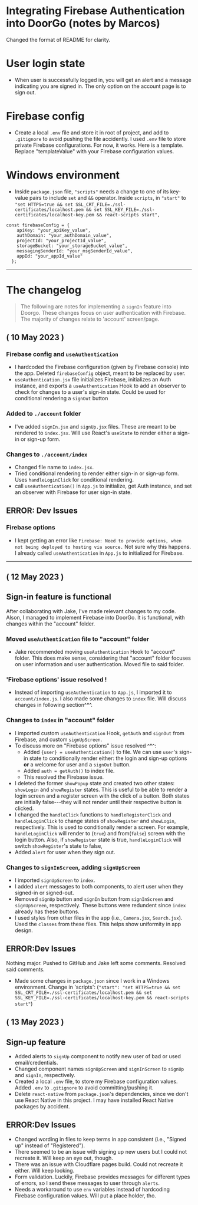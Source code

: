 # Integrating Firebase Authentication into DoorGo (notes by Marcos)

Changed the format of README for clarity.

# User login state

- When user is successfully logged in, you will get an alert and a message indicating you are signed in. The only option on the account page is to sign out.

# Firebase config

- Create a local `.env` file and store it in root of project, and add to `.gitignore` to avoid pushing the file accidently. I used `.env` file to store private Firebase configurations. For now, it works. Here is a template. Replace "templateValue" with your Firebase configuration values.

# Windows environment

- Inside `package.json` file, `"scripts"` needs a change to one of its key-value pairs to include `set` and `&&` operator. Inside `scripts`, in `"start"` to `"set HTTPS=true && set SSL_CRT_FILE=./ssl-certificates/localhost.pem && set SSL_KEY_FILE=./ssl-certificates/localhost-key.pem && react-scripts start",`

```
const firebaseConfig = {
    apiKey: "your_apiKey_value",
    authDomain: "your_authDomain_value",
    projectId: "your_projectId_value",
    storageBucket: "your_storageBucket_value",
    messagingSenderId: "your_msgSenderId_value",
    appId: "your_appId_value"
  };
```

---

# The **changelog**

> The following are notes for implementing a `signIn` feature into Doorgo. These changes focus on user authentication with Firebase. The majority of changes relate to 'account' screen/page.

## ( 10 May 2023 )

### Firebase config and `useAuthentication`

- I hardcoded the Firebase configuration (given by Firebase console) into the app. Deleted `firebaseConfig` object, meant to be replaced by user.
- `useAuthentication.jsx` file initializes Firebase, initializes an Auth instance, and exports a `useAuthentication` Hook to add an observer to check for changes to a user's sign-in state. Could be used for conditional rendering a `signOut` button

### Added to `./account` folder

- I've added `signIn.jsx` and `signUp.jsx` files. These are meant to be rendered to `index.jsx`. Will use React's `useState` to render either a sign-in or sign-up form.

### Changes to `./account/index`

- Changed file name to `index.jsx`.
- Tried conditional rendering to render either sign-in or sign-up form. Uses `handleLoginClick` for conditional rendering.
- call `useAuthentication()` in `App.js` to initialize, get Auth instance, and set an observer with Firebase for user sign-in state.

## ERROR: Dev Issues

### Firebase options

- I kept getting an error like `Firebase: Need to provide options, when not being deployed to hosting via source.` Not sure why this happens. I already called `useAuthentication` in `App.js` to initialized for Firebase.

---

## ( 12 May 2023 )

## Sign-in feature is functional

After collaborating with Jake, I've made relevant changes to my code. Alson, I managed to implement Firebase into DoorGo. It is functional, with changes within the "account" folder.

### Moved `useAuthentication` file to "account" folder

- Jake recommended moving `useAuthentication` Hook to "account" folder. This does make sense, considering that "account" folder focuses on user information and user authentication. Moved file to said folder.

### 'Firebase options' issue resolved !

- Instead of importing `useAuthentication` to `App.js`, I imported it to `account/index.js`. I also made some changes to `index` file. Will discuss changes in following section^\*^.

### Changes to `index` in "account" folder

- I imported custom `useAuthentication` Hook, `getAuth` and `signOut` from Firebase, and custom `signUpScreen`.
- To discuss more on "Firebase options" issue resolved ^\*^:
  - Added `{user} = useAuthentication()` to file. We can use `user`'s sign-in state to conditionally render either: the login and sign-up options **or** a welcome for user and a `signOut` button.
  - Added `auth = getAuth()` to index file.
  - This resolved the Firebase issue.
- I deleted the former `showPopup` state and created two other states: `showLogin` and `showRegister` states. This is useful to be able to render a login screen and a register screen with the click of a button. Both states are initially false---they will not render until their respective button is clicked.
- I changed the `handleClick` functions to `handleRegisterClick` and `handleLoginClick` to change states of `showRegister` and `showLogin`, respectively. This is used to conditionally render a screen. For example, `handleLoginClick` will render to (`true`) and from(`false`) screen with the login button. Also, if `showRegister` state is true, `handleLoginClick` will switch `showRegister`'s state to false,
- Added `alert` for user when they sign out.

### Changes to `signInScreen`, adding `signUpScreen`

- I imported `signUpScreen` to `index`.
- I added `alert` messages to both components, to alert user when they signed-in or signed-out.
- Removed `signUp` button and `signIn` button from `signInScreen` and `signUpScreen`, respectively. These buttons were redundent since `index` already has these buttons.
- I used styles from other files in the app (i.e., `Camera.jsx`, `Search.jsx`). Used the `classes` from these files. This helps show uniformity in app design.

## ERROR:Dev Issues

Nothing major. Pushed to GitHub and Jake left some comments. Resolved said comments.

- Made some changes in `package.json` since I work in a Windows environment. Change in 'scripts': (`"start": "set HTTPS=true && set SSL_CRT_FILE=./ssl-certificates/localhost.pem && set SSL_KEY_FILE=./ssl-certificates/localhost-key.pem && react-scripts start"`)

## ( 13 May 2023 )

## Sign-up feature

- Added alerts to `signUp` component to notify new user of bad or used email/credentials.
- Changed component names `signUpScreen` and `signInScreen` to `signUp` and `signIn`, respectively.
- Created a local `.env` file, to store my Firebase configuration values. Added `.env` to `.gitignore` to avoid committing/pushing it.
- Delete `react-native` from `package.json`'s dependencies, since we don't use React Native in this project. I may have installed React Native packages by accident.

## ERROR:Dev Issues

- Changed wording in files to keep terms in app consistent (i.e., "Signed up" instead of "Registered").
- There seemed to be an issue with signing up new users but I could not recreate it. Will keep an eye out, though.
- There was an issue with Cloudflare pages build. Could not recreate it either. Will keep looking.
- Form validation. Luckily, Firebase provides messages for different types of errors, so I send these messages to user through `alerts`.
- Needs a workaround to use `env` variables instead of hardcoding Firebase configuration values. Will put a place holder, tho.
